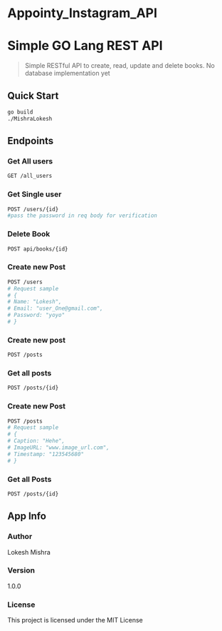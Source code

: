 # Appointy_Instagram_API

# Simple GO Lang REST API

> Simple RESTful API to create, read, update and delete books. No database implementation yet

## Quick Start

```bash
go build
./MishraLokesh
```

## Endpoints

### Get All users

```bash
GET /all_users
```

### Get Single user

```bash
POST /users/{id}
#pass the password in req body for verification
```

### Delete Book

```bash
POST api/books/{id}
```

### Create new Post
``` bash
POST /users
# Request sample
# {
# Name: "Lokesh",
# Email: "user_One@gmail.com",
# Password: "yoyo"
# }
```

### Create new post
```bash
POST /posts
```

### Get all posts
```bash
POST /posts/{id}
```

### Create new Post
``` bash
POST /posts
# Request sample
# {
# Caption: "Hehe",
# ImageURL: "www.image_url.com",
# Timestamp: "123545680"
# }
```

### Get all Posts
``` bash
POST /posts/{id}

```

## App Info

### Author

Lokesh Mishra

### Version

1.0.0

### License

This project is licensed under the MIT License
```
